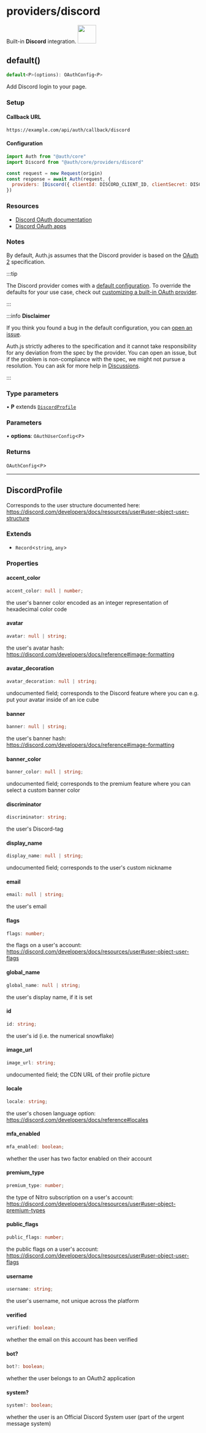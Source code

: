 # providers/discord

<div style={{backgroundColor: "#000", display: "flex", justifyContent: "space-between", color: "#fff", padding: 16}}>
<span>Built-in <b>Discord</b> integration.</span>
<a href="https://discord.com/">
  <img style={{display: "block"}} src="https://authjs.dev/img/providers/discord.svg" height="48" width="48"/>
</a>
</div>

## default()

```ts
default<P>(options): OAuthConfig<P>
```

Add Discord login to your page.

### Setup

#### Callback URL
```
https://example.com/api/auth/callback/discord
```

#### Configuration
```js
import Auth from "@auth/core"
import Discord from "@auth/core/providers/discord"

const request = new Request(origin)
const response = await Auth(request, {
  providers: [Discord({ clientId: DISCORD_CLIENT_ID, clientSecret: DISCORD_CLIENT_SECRET })],
})
```

### Resources

 - [Discord OAuth documentation](https://discord.com/developers/docs/topics/oauth2)
 - [Discord OAuth apps](https://discord.com/developers/applications)

### Notes

By default, Auth.js assumes that the Discord provider is
based on the [OAuth 2](https://www.rfc-editor.org/rfc/rfc6749.html) specification.

:::tip

The Discord provider comes with a [default configuration](https://github.com/nextauthjs/next-auth/blob/main/packages/core/src/providers/discord.ts).
To override the defaults for your use case, check out [customizing a built-in OAuth provider](https://authjs.dev/guides/providers/custom-provider#override-default-options).

:::

:::info **Disclaimer**

If you think you found a bug in the default configuration, you can [open an issue](https://authjs.dev/new/provider-issue).

Auth.js strictly adheres to the specification and it cannot take responsibility for any deviation from
the spec by the provider. You can open an issue, but if the problem is non-compliance with the spec,
we might not pursue a resolution. You can ask for more help in [Discussions](https://authjs.dev/new/github-discussions).

:::

### Type parameters

• **P** extends [`DiscordProfile`](discord.md#discordprofile)

### Parameters

• **options**: `OAuthUserConfig`\<`P`\>

### Returns

`OAuthConfig`\<`P`\>

***

## DiscordProfile

Corresponds to the user structure documented here:
https://discord.com/developers/docs/resources/user#user-object-user-structure

### Extends

- `Record`\<`string`, `any`\>

### Properties

#### accent\_color

```ts
accent_color: null | number;
```

the user's banner color encoded as an integer representation of hexadecimal color code

#### avatar

```ts
avatar: null | string;
```

the user's avatar hash:
https://discord.com/developers/docs/reference#image-formatting

#### avatar\_decoration

```ts
avatar_decoration: null | string;
```

undocumented field; corresponds to the Discord feature where you can e.g.
put your avatar inside of an ice cube

#### banner

```ts
banner: null | string;
```

the user's banner hash:
https://discord.com/developers/docs/reference#image-formatting

#### banner\_color

```ts
banner_color: null | string;
```

undocumented field; corresponds to the premium feature where you can
select a custom banner color

#### discriminator

```ts
discriminator: string;
```

the user's Discord-tag

#### display\_name

```ts
display_name: null | string;
```

undocumented field; corresponds to the user's custom nickname

#### email

```ts
email: null | string;
```

the user's email

#### flags

```ts
flags: number;
```

the flags on a user's account:
https://discord.com/developers/docs/resources/user#user-object-user-flags

#### global\_name

```ts
global_name: null | string;
```

the user's display name, if it is set

#### id

```ts
id: string;
```

the user's id (i.e. the numerical snowflake)

#### image\_url

```ts
image_url: string;
```

undocumented field; the CDN URL of their profile picture

#### locale

```ts
locale: string;
```

the user's chosen language option:
https://discord.com/developers/docs/reference#locales

#### mfa\_enabled

```ts
mfa_enabled: boolean;
```

whether the user has two factor enabled on their account

#### premium\_type

```ts
premium_type: number;
```

the type of Nitro subscription on a user's account:
https://discord.com/developers/docs/resources/user#user-object-premium-types

#### public\_flags

```ts
public_flags: number;
```

the public flags on a user's account:
https://discord.com/developers/docs/resources/user#user-object-user-flags

#### username

```ts
username: string;
```

the user's username, not unique across the platform

#### verified

```ts
verified: boolean;
```

whether the email on this account has been verified

#### bot?

```ts
bot?: boolean;
```

whether the user belongs to an OAuth2 application

#### system?

```ts
system?: boolean;
```

whether the user is an Official Discord System user (part of the urgent
message system)
